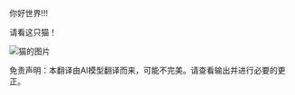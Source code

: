 你好世界!!!

请看这只猫！

![猫的图片](./translated_images/cat1.eb9fdc4ae72c039551a6016bd73a70363b153b2cda2a69ee1bfc73eefb417be0.zh.png)


免责声明：本翻译由AI模型翻译而来，可能不完美。请查看输出并进行必要的更正。